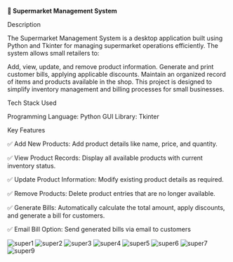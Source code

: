 **🛒 Supermarket Management System**

Description

The Supermarket Management System is a desktop application built using Python and Tkinter for managing supermarket operations efficiently. The system allows small retailers to:

Add, view, update, and remove product information.
Generate and print customer bills, applying applicable discounts.
Maintain an organized record of items and products available in the shop.
This project is designed to simplify inventory management and billing processes for small businesses.

 Tech Stack Used

Programming Language: Python
GUI Library: Tkinter

Key Features

✅ Add New Products: Add product details like name, price, and quantity.

✅ View Product Records: Display all available products with current inventory status.

✅ Update Product Information: Modify existing product details as required.

✅ Remove Products: Delete product entries that are no longer available.

✅ Generate Bills: Automatically calculate the total amount, apply discounts, and generate a bill for customers.

✅ Email Bill Option: Send generated bills via email to customers



![super1](https://github.com/user-attachments/assets/5c46a6ed-b436-409e-8015-b8aa8dc9a75e)
![super2](https://github.com/user-attachments/assets/028f21ee-9124-465b-b9c3-5630603fd9cf)
![super3](https://github.com/user-attachments/assets/6bdb82f9-2be5-4e75-95c4-290c850ce7ff)
![super4](https://github.com/user-attachments/assets/6f2532d1-1ccf-4345-bc9c-a24cada12d01)
![super5](https://github.com/user-attachments/assets/917f68a8-91bd-4ef3-818b-b57dfabd1a2d)
![super6](https://github.com/user-attachments/assets/9a5e2b14-e21e-441c-8828-279c4735b2cf)
![super7](https://github.com/user-attachments/assets/1d6988eb-2574-4f8c-9bbc-eee3841e950f)
![super9](https://github.com/user-attachments/assets/bb736fdb-f85b-49be-a050-3827f2946c80)
